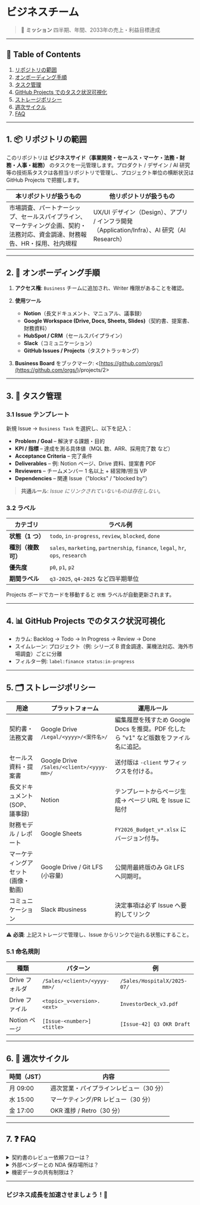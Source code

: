 # ビジネスチーム

> 🎯 **ミッション**
> 四半期、年間、2033年の売上・利益目標達成

---

## 📑 Table of Contents

1. [リポジトリの範囲](#1-リポジトリの範囲)
2. [オンボーディング手順](#2-オンボーディング手順)
3. [タスク管理](#3-タスク管理)
4. [GitHub Projects でのタスク状況可視化](#4-github-projects-でのタスク状況可視化)
5. [ストレージポリシー](#5-ストレージポリシー)
6. [週次サイクル](#6-週次サイクル)
7. [FAQ](#7-faq)

---

## 1. 📦 リポジトリの範囲

このリポジトリは **ビジネスサイド（事業開発・セールス・マーケ・法務・財務・人事・総務）** のタスクを一元管理します。プロダクト / デザイン / AI 研究等の技術系タスクは各担当リポジトリで管理し、プロジェクト単位の横断状況は GitHub Projects で把握します。

| 本リポジトリが扱うもの                                                     | 他リポジトリが扱うもの                                                           |
| --------------------------------------------------------------- | --------------------------------------------------------------------- |
| 市場調査、パートナーシップ、セールスパイプライン、マーケティング企画、契約・法務対応、資金調達、財務報告、HR・採用、社内規程 | UX/UI デザイン（Design）、アプリ / インフラ開発（Application/Infra）、AI 研究（AI Research） |

---

## 2. 🚀 オンボーディング手順

1. **アクセス権**: `Business` チームに追加され、Writer 権限があることを確認。
2. **使用ツール**

   * **Notion**（長文ドキュメント、マニュアル、議事録）
   * **Google Workspace (Drive, Docs, Sheets, Slides)**（契約書、提案書、財務資料）
   * **HubSpot / CRM**（セールスパイプライン）
   * **Slack**（コミュニケーション）
   * **GitHub Issues / Projects**（タスクトラッキング）
3. **Business Board** をブックマーク: <[https://github.com/orgs/](https://github.com/orgs/)<org>/projects/2>

---

## 3. 📝 タスク管理

### 3.1 Issue テンプレート

新規 Issue → `Business Task` を選択し、以下を記入：

* **Problem / Goal** – 解決する課題・目的
* **KPI / 指標** – 達成を測る具体値（MQL 数、ARR、採用完了数 など）
* **Acceptance Criteria** – 完了条件
* **Deliverables** – 例: Notion ページ、Drive 資料、提案書 PDF
* **Reviewers** – チームメンバー 1 名以上 + 経営陣/担当 VP
* **Dependencies** – 関連 Issue（"blocks" / "blocked by"）

> **共通ルール**: *Issue にリンクされていないものは存在しない*。

### 3.2 ラベル

| カテゴリ        | ラベル例                                                                             |
| ----------- | -------------------------------------------------------------------------------- |
| **状態（1 つ）** | `todo`, `in-progress`, `review`, `blocked`, `done`                               |
| **種別（複数可）** | `sales`, `marketing`, `partnership`, `finance`, `legal`, `hr`, `ops`, `research` |
| **優先度**     | `p0`, `p1`, `p2`                                                                 |
| **期間ラベル**   | `q3-2025`, `q4-2025` など四半期単位                                                     |

Projects ボードでカードを移動すると `状態` ラベルが自動更新されます。

---

## 4. 📊 GitHub Projects でのタスク状況可視化

* カラム: Backlog → Todo → In Progress → Review → Done
* スイムレーン: プロジェクト（例: シリーズ B 資金調達、薬機法対応、海外市場調査）ごとに分離
* フィルター例: `label:finance status:in-progress`

---

## 5. 🗂 ストレージポリシー

| 用途                  | プラットフォーム                                      | 運用ルール                                                  |
| ------------------- | --------------------------------------------- | ------------------------------------------------------ |
| 契約書・法務文書            | Google Drive <br>`/Legal/<yyyy>/<案件名>/`       | 編集履歴を残すため Google Docs を推奨。PDF 化したら "v1" など版数をファイル名に追記。 |
| セールス資料・提案書          | Google Drive <br>`/Sales/<client>/<yyyy-mm>/` | 送付版は `-client` サフィックスを付ける。                             |
| 長文ドキュメント (SOP、議事録)  | Notion                                        | テンプレートからページ生成→ ページ URL を Issue に貼付                     |
| 財務モデル / レポート        | Google Sheets                                 | `FY2026_Budget_v*.xlsx` にバージョン付与。                      |
| マーケティングアセット (画像・動画) | Google Drive / Git LFS (小容量)                  | 公開用最終版のみ Git LFS へ同期可。                                 |
| コミュニケーション           | Slack #business                               | 決定事項は必ず Issue へ要約してリンク                                 |

⚠️ **必須**: 上記ストレージで管理し、Issue からリンクで辿れる状態にすること。

### 5.1 命名規則

| 種類         | パターン                         | 例                           |
| ---------- | ---------------------------- | --------------------------- |
| Drive フォルダ | `/Sales/<client>/<yyyy-mm>/` | `/Sales/HospitalX/2025-07/` |
| Drive ファイル | `<topic>_v<version>.<ext>`   | `InvestorDeck_v3.pdf`       |
| Notion ページ | `[Issue-<number>] <title>`   | `[Issue-42] Q3 OKR Draft`   |

---

## 6. 🔄 週次サイクル

| 時間（JST） | 内容                    |
| ------- | --------------------- |
| 月 09:00 | 週次営業・パイプラインレビュー（30 分） |
| 水 15:00 | マーケティング/PR レビュー（30 分） |
| 金 17:00 | OKR 進捗 / Retro（30 分）  |

---

## 7. ❓ FAQ

<details>
<summary>契約書のレビュー依頼フローは？</summary>
Notion テンプレ「📝 Contract Review」を複製 → 法務担当にメンション → 完了後に Drive PDF を Issue にリンクして `done`。
</details>

<details>
<summary>外部ベンダーとの NDA 保存場所は？</summary>
`/Legal/NDA/<yyyy>/` フォルダを守ってください。
</details>

<details>
<summary>機密データの共有制限は？</summary>
Drive ファイルは *社内限定* link。外部共有時は VP 承認必須。
</details>

---

### ビジネス成長を加速させましょう！🚀
